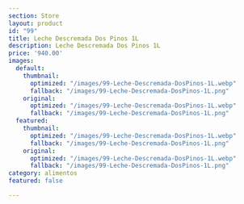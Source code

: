 ```yaml
---
section: Store
layout: product
id: "99"
title: Leche Descremada Dos Pinos 1L
description: Leche Descremada Dos Pinos 1L
price: '940.00'
images:
  default:
    thumbnail:
      optimized: "/images/99-Leche-Descremada-DosPinos-1L.webp"
      fallback: "/images/99-Leche-Descremada-DosPinos-1L.png"
    original:
      optimized: "/images/99-Leche-Descremada-DosPinos-1L.webp"
      fallback: "/images/99-Leche-Descremada-DosPinos-1L.png"
  featured:
    thumbnail:
      optimized: "/images/99-Leche-Descremada-DosPinos-1L.webp"
      fallback: "/images/99-Leche-Descremada-DosPinos-1L.png"
    original:
      optimized: "/images/99-Leche-Descremada-DosPinos-1L.webp"
      fallback: "/images/99-Leche-Descremada-DosPinos-1L.png"
category: alimentos
featured: false

---
```

